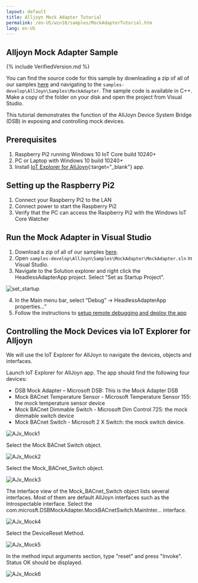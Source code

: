 ```yaml
---
layout: default
title: Alljoyn Mock Adapter Tutorial
permalink: /en-US/win10/samples/MockAdapterTutorial.htm
lang: en-US
---
```


## Alljoyn Mock Adapter Sample

{% include VerifiedVersion.md %}

You can find the source code for this sample by downloading a zip of all of our samples [here](https://github.com/ms-iot/samples/archive/develop.zip) and navigating to the `samples-develop\AllJoyn\Samples\MockAdapter`.  The sample code is available in C++. Make a copy of the folder on your disk and open the project from Visual Studio.

This tutorial demonstrates the function of the AllJoyn Device System Bridge (DSB) in exposing and controlling mock devices.

## Prerequisites

1. Raspberry Pi2 running Windows 10 IoT Core build 10240+
2. PC or Laptop with Windows 10 build 10240+
3. Install [IoT Explorer for AllJoyn]({{site.baseurl}}/en-US/win10/AllJoyn.htm#AllJoynExplorer){:target="_blank"} app.

## Setting up the Raspberry Pi2

1. Connect your Raspberry Pi2 to the LAN
2. Connect power to start the Raspberry Pi2
3. Verify that the PC can access the Raspberry Pi2 with the Windows IoT Core Watcher

## Run the Mock Adapter in Visual Studio

1. Download a zip of all of our samples [here](https://github.com/ms-iot/samples/archive/develop.zip).
2. Open `samples-develop\AllJoyn\Samples\MockAdapter\MockAdapter.sln` in Visual Studio.
3. Navigate to the Solution explorer and right click the HeadlessAdapterApp project. Select "Set as Startup Project".

![set_startup]({{site.baseurl}}/images/MockAdapter/mockadapter_vs.png)

4. 	In the Main menu bar, select “Debug” -> HeadlessAdapterApp properties…”
5.	Follow the instructions to [setup remote debugging and deploy the app]({{site.baseurl}}/{{page.lang}}/win10/AppDeployment.htm#cpp)

## Controlling the Mock Devices via IoT Explorer for Alljoyn

We will use the IoT Explorer for AllJoyn to navigate the devices, objects and interfaces.

Launch IoT Explorer for AllJoyn app. The app should find the following four devices:

* DSB Mock Adapter – Microsoft DSB: This is the Mock Adapter DSB
* Mock BACnet Temperature Sensor - Microsoft Temperature Sensor 155: the mock temperature sensor device
* Mock BACnet Dimmable Switch - Microsoft Dim Control 725: the mock dimmable switch device
* Mock BACnet Switch - Microsoft 2 X Switch: the mock switch device.

![AJx_Mock1]({{site.baseurl}}/images/MockAdapter/mock_ajx1.png)

Select the Mock BACnet Switch object.

![AJx_Mock2]({{site.baseurl}}/images/MockAdapter/mock_ajx2.png)

Select the Mock_BACnet_Switch object.

![AJx_Mock3]({{site.baseurl}}/images/MockAdapter/mock_ajx3.png)

  The interface view of the Mock_BACnet_Switch object lists several interfaces. Most of them are default AllJoyn interfaces such as the Introspectable interface. Select the com.microsft.DSBMockAdapter.MockBACnetSwitch.MainInter... interface.

![AJx_Mock4]({{site.baseurl}}/images/MockAdapter/mock_ajx4.png)

Select the DeviceReset Method.

![AJx_Mock5]({{site.baseurl}}/images/MockAdapter/mock_ajx5.png)

 In the method input arguments section, type "reset" and press "Invoke". Status OK should be displayed.

![AJx_Mock6]({{site.baseurl}}/images/MockAdapter/mock_ajx6.png)
